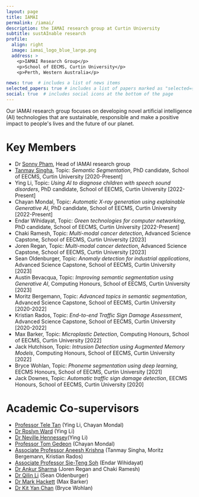 ```yaml
---
layout: page
title: IAMAI
permalink: /iamai/
description: the IAMAI research group at Curtin University
subtitle: sustAInable research
profile:
  align: right
  image: iamai_logo_blue_large.png
  address: >
    <p>IAMAI Research Group</p>
    <p>School of EECMS, Curtin University</p>
    <p>Perth, Western Australia</p>

news: true  # includes a list of news items
selected_papers: true # includes a list of papers marked as "selected={true}"
social: true  # includes social icons at the bottom of the page
---
```


Our IAMAI research group focuses on developing novel artificial intelligence (AI) technologies that are sustainable, responsible and make a positive impact to people's lives and the future of our planet. 
# Key Members  
* Dr [Sonny Pham](https://staffportal.curtin.edu.au/staff/profile/view/sonny-pham-6383d305/), Head of IAMAI research group
* [Tanmay Singha](https://www.linkedin.com/in/tanmay-singha-b036091b/), Topic: _Semantic Segmentation_, PhD candidate, School of EECMS, Curtin University [2020-Present] 
* Ying Li, Topic: _Using AI to diagnose children with speech sound disorders_, PhD candidate, School of EECMS, Curtin University [2022-Present]
* Chayan Mondal, Topic: _Automatic X-ray generation using explainable Generative AI_, PhD candidate, School of EECMS, Curtin University [2022-Present]
* Endar Wihidayat, Topic: _Green technologies for computer networking_, PhD candidate, School of EECMS, Curtin University [2022-Present]
* Chaki Ramesh, Topic: _Multi-modal cancer detection_, Advanced Science Capstone, School of EECMS, Curtin University [2023]
* Joren Regan, Topic: _Multi-modal cancer detection_, Advanced Science Capstone, School of EECMS, Curtin University [2023]
* Sean Oldenburger, Topic: _Anomaly detection for industrial applications_, Advanced Science Capstone, School of EECMS, Curtin University [2023]
* Austin Bevacqua, Topic: _Improving semantic segmentation using Generative AI_, Computing Honours, School of EECMS, Curtin University [2023]
* Moritz Bergemann, Topic: _Advanced topics in semantic segmentation_, Advanced Science Capstone, School of EECMS, Curtin University [2020-2022]
* Kristian Rados, Topic: _End-to-end Traffic Sign Damage Assessment_, Advanced Science Capstone, School of EECMS, Curtin University [2020-2022]
* Max Barker, Topic: _Microplastic Detection_, Computing Honours, School of EECMS, Curtin University [2022]
* Jack Hutchison, Topic: _Intrusion Detection using Augmented Memory Models_, Computing Honours, School of EECMS, Curtin University [2022]
* Bryce Wohlan, Topic: _Phoneme segmentation using deep learning_, EECMS Honours, School of EECMS, Curtin University [2021]
* Jack Downes, Topic: _Automatic traffic sign damage detection_, EECMS Honours, School of EECMS, Curtin University [2020]
# Academic Co-supervisors
* [Professor Tele Tan](https://staffportal.curtin.edu.au/staff/profile/view/tele-tan-12c564f9/)  (Ying Li, Chayan Mondal)
* [Dr Roslyn Ward](https://staffportal.curtin.edu.au/staff/profile/view/roslyn-ward-d3ee58ed/) (Ying Li)
* [Dr Neville Hennessey](https://staffportal.curtin.edu.au/staff/profile/view/neville-hennessey-8d912083/)(Ying Li)
* [Professor Tom Gedeon](https://staffportal.curtin.edu.au/staff/profile/view/tom-gedeon-5e48a1fd/) (Chayan Mondal)
* [Associate Professor Aneesh Krishna](https://staffportal.curtin.edu.au/staff/profile/view/aneesh-krishna-1b4c5581/) (Tanmay Singha, Moritz Bergemann, Kristian Rados)
* [Associate Professor Sie-Teng Soh](https://staffportal.curtin.edu.au/staff/profile/view/sie-teng-soh-c5ca688f/) (Endar Wihidayat)
* [Dr Ankur Sharma](https://staffportal.curtin.edu.au/staff/profile/view/ankur-sharma-3c7ebc27/) (Joren Regan and Chaki Ramesh)
* [Dr Qilin Li](https://staffportal.curtin.edu.au/staff/profile/view/qilin-li-bf62f954/) (Sean Oldenburger)
* [Dr Mark Hackett](https://staffportal.curtin.edu.au/staff/profile/view/mark-hackett-fac17bd3/) (Max Barker)
* [Dr Kit Yan Chan](https://staffportal.curtin.edu.au/staff/profile/view/kit-yan-chan-822de9fc/) (Bryce Wohlan)
  

<!-- Write your biography here. Tell the world about yourself. Link to your favorite [subreddit](http://reddit.com). You can put a picture in, too. The code is already in, just name your picture `prof_pic.jpg` and put it in the `img/` folder.

#Put your address / P.O. box / other info right below your picture. You can also disable any these elements by editing `profile` property of the YAML header of your `_pages/about.md`. Edit `_bibliography/papers.bib` and Jekyll will render your [publications page](/al-folio/publications/) automatically.

#Link to your social media connections, too. This theme is set up to use [Font Awesome icons](http://fortawesome.github.io/Font-Awesome/) and [Academicons](https://jpswalsh.github.io/academicons/), like the ones below. Add your Facebook, Twitter, LinkedIn, Google Scholar, or just disable all of them.
-->
